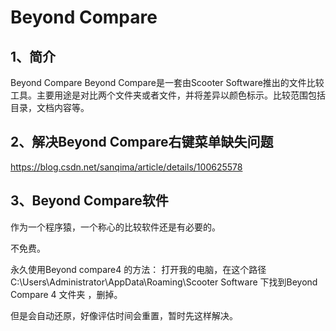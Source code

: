 # Beyond Compare

## 1、简介
Beyond Compare
Beyond Compare是一套由Scooter Software推出的文件比较工具。主要用途是对比两个文件夹或者文件，并将差异以颜色标示。比较范围包括目录，文档内容等。

## 2、解决Beyond Compare右键菜单缺失问题
https://blog.csdn.net/sanqima/article/details/100625578

## 3、Beyond Compare软件
作为一个程序猿，一个称心的比较软件还是有必要的。

不免费。

永久使用Beyond compare4 的方法：
打开我的电脑，在这个路径 C:\Users\Administrator\AppData\Roaming\Scooter Software  下找到Beyond Compare 4 文件夹 ，删掉。

但是会自动还原，好像评估时间会重置，暂时先这样解决。




